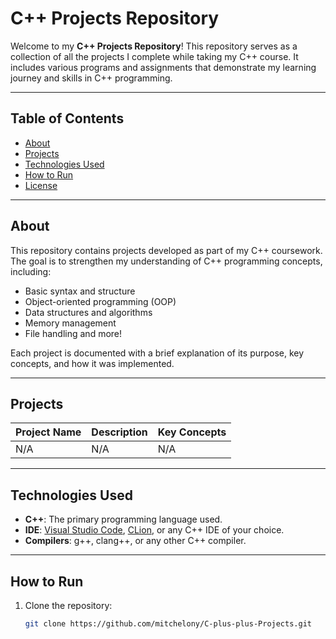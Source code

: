 # C++ Projects Repository

Welcome to my **C++ Projects Repository**! This repository serves as a collection of all the projects I complete while taking my C++ course. It includes various programs and assignments that demonstrate my learning journey and skills in C++ programming.

---

## Table of Contents

- [About](#about)
- [Projects](#projects)
- [Technologies Used](#technologies-used)
- [How to Run](#how-to-run)
- [License](#license)

---

## About

This repository contains projects developed as part of my C++ coursework. The goal is to strengthen my understanding of C++ programming concepts, including:

- Basic syntax and structure
- Object-oriented programming (OOP)
- Data structures and algorithms
- Memory management
- File handling and more!

Each project is documented with a brief explanation of its purpose, key concepts, and how it was implemented.

---

## Projects

| Project Name        | Description                                      | Key Concepts      |
|---------------------|--------------------------------------------------|-------------------|
| N/A                 | N/A                                              | N/A               |




---

## Technologies Used

- **C++**: The primary programming language used.
- **IDE**: [Visual Studio Code](https://code.visualstudio.com/), [CLion](https://www.jetbrains.com/clion/), or any C++ IDE of your choice.
- **Compilers**: g++, clang++, or any other C++ compiler.

---

## How to Run

1. Clone the repository:
   ```bash
   git clone https://github.com/mitchelony/C-plus-plus-Projects.git